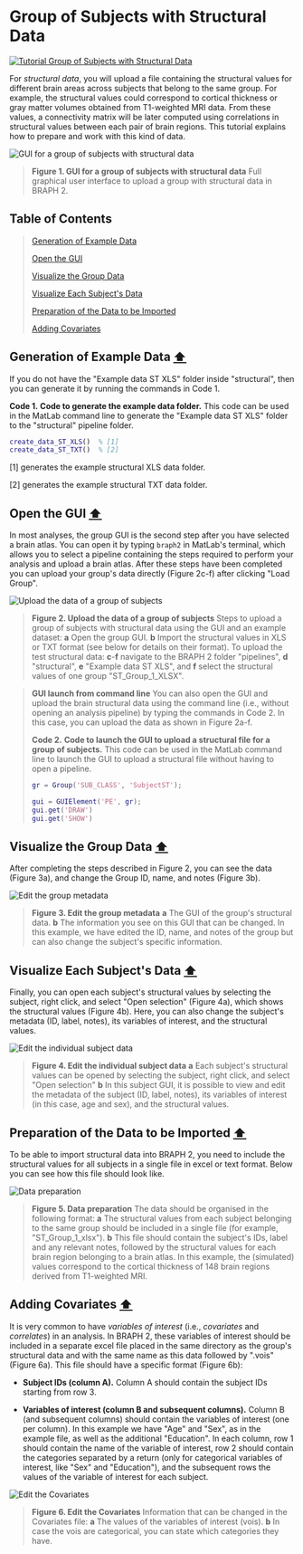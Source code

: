 # Group of Subjects with Structural Data

[![Tutorial Group of Subjects with Structural Data](https://img.shields.io/badge/PDF-Download-red?style=flat-square&logo=adobe-acrobat-reader)](tut_gr_st.pdf)

For *structural data*, you will upload a file containing the structural values for different brain areas across subjects that belong to the same group. For example, the structural values could correspond to cortical thickness or gray matter volumes obtained from T1-weighted MRI data. From these values, a connectivity matrix will be later computed using correlations in structural values between each pair of brain regions. This tutorial explains how to prepare and work with this kind of data.


<img src="fig01.jpg" alt="GUI for a group of subjects with structural data">

> **Figure 1. GUI for a group of subjects with structural data**
> Full graphical user interface to upload a group with structural data in BRAPH 2.

## Table of Contents
> [Generation of Example Data](#Generation-of-Example-Data)
>
> [Open the GUI](#Open-the-GUI)
>
> [Visualize the Group Data](#Visualize-the-Group-Data)
>
> [Visualize Each Subject's Data](#Visualize-Each-Subject's-Data)
>
> [Preparation of the Data to be Imported](#Preparation-of-the-Data-to-be-Imported)
>
> [Adding Covariates](#Adding-Covariates)
>




## Generation of Example Data  [⬆](#Table-of-Contents)

If you do not have the "Example data ST XLS" folder inside "structural", then you can generate it by running the commands in Code 1.

**Code 1.** **Code to generate the example data folder.**
		This code can be used in the MatLab command line to generate the "Example data ST XLS" folder to the "structural" pipeline folder.
````matlab
create_data_ST_XLS()  % [1]
create_data_ST_TXT()  % [2]
````

[1] generates the example structural XLS data folder.

[2] generates the example structural TXT data folder.


## Open the GUI  [⬆](#Table-of-Contents)

In most analyses, the group GUI is the second step after you have selected a brain atlas. You can open it by typing `braph2` in MatLab's terminal, which allows you to select a pipeline containing the steps required to perform your analysis and upload a brain atlas. After these steps have been completed you can upload your group's data directly (Figure 2c-f) after clicking "Load Group". 



<img src="fig02.jpg" alt="Upload the data of a group of subjects">

> **Figure 2. Upload the data of a group of subjects**
> Steps to upload a group of subjects with structural data using the GUI and an example dataset: 
> 	**a** Open the group GUI.
> 	**b** Import the structural values in XLS or TXT format (see below for details on their format).
> 	To upload the test structural data:
> 	**c**-**f** navigate to the BRAPH 2 folder "pipelines", **d** "structural",  **e** "Example data ST XLS", and **f** select the structural values of one group "ST_Group_1_XLSX".


> **GUI launch from command line**
> You can also open the GUI and upload the brain structural data using the command line (i.e., without opening an analysis pipeline) by typing the commands in Code 2. In this case, you can upload the data as shown in Figure 2a-f.
> 
> **Code 2.** **Code to launch the GUI to upload a structural file for a group of subjects.**
> 		This code can be used in the MatLab command line to launch the GUI to upload a structural file without having to open a pipeline.
> ````matlab
> gr = Group('SUB_CLASS', 'SubjectST');
> 
> gui = GUIElement('PE', gr);
> gui.get('DRAW')
> gui.get('SHOW')
> ````

## Visualize the Group Data  [⬆](#Table-of-Contents)

After completing the steps described in Figure 2, you can see the data (Figure 3a), and change the Group ID, name, and notes (Figure 3b). 



<img src="fig03.jpg" alt="Edit the group metadata">

> **Figure 3. Edit the group metadata**
> **a** The GUI of the group's structural data. 
> 	**b** The information you see on this GUI that can be changed. In this example, we have edited the ID, name, and notes of the group but can also change the subject's specific information.

## Visualize Each Subject's Data  [⬆](#Table-of-Contents)

Finally, you can open each subject's structural values by selecting the subject, right click, and select "Open selection" (Figure 4a), which shows the structural values (Figure 4b). Here, you can also change the subject's metadata (ID, label, notes), its variables of interest, and the structural values.



<img src="fig04.jpg" alt="Edit the individual subject data">

> **Figure 4. Edit the individual subject data**
> **a**  Each subject's structural values can be opened by selecting the subject, right click, and select "Open selection"
> 	**b** In this subject GUI, it is possible to view and edit the metadata of the subject (ID, label, notes), its variables of interest (in this case, age and sex), and the structural values.


## Preparation of the Data to be Imported  [⬆](#Table-of-Contents)

To be able to import structural data into BRAPH 2, you need to include the structural values for all subjects in a single file in excel or text format. Below you can see how this file should look like.

 

<img src="fig05.jpg" alt="Data preparation">

> **Figure 5. Data preparation**
> The data should be organised in the following format:
> 	**a** The structural values from each subject belonging to the same group should be included in a single file (for example, "ST_Group_1_xlsx"). 
> 	**b** This file should contain the subject's IDs, label and any relevant notes, followed by the structural values for each brain region belonging to a brain atlas. In this example, the (simulated) values correspond to the cortical thickness of 148 brain regions derived from T1-weighted MRI.

## Adding Covariates  [⬆](#Table-of-Contents)


	
It is very common to have *variables of interest* (i.e., *covariates* and *correlates*) in an analysis. In BRAPH 2, these variables of interest should be included in a separate excel file placed in the same directory as the group's structural data and with the same name as this data followed by ".vois" (Figure 6a). This file should have a specific format (Figure 6b):


- **Subject IDs (column A).**
Column A should contain the subject IDs starting from row 3.

- **Variables of interest (column B and subsequent columns).**
Column B (and subsequent columns) should contain the variables of interest (one per column). 
In this example we have "Age" and "Sex", as in the example file, as well as the additional "Education".
In each column, row 1 should contain the name of the variable of interest, row 2 should contain the categories separated by a return (only for categorical variables of interest, like "Sex" and "Education"), and the subsequent rows the values of the variable of interest for each subject.

	

<img src="fig06.jpg" alt="Edit the Covariates">

> **Figure 6. Edit the Covariates**
> Information that can be changed in the Covariates file: 
> 	**a** The values of the variables of interest (vois).
> 	**b** In case the vois are categorical, you can state which categories they have.
